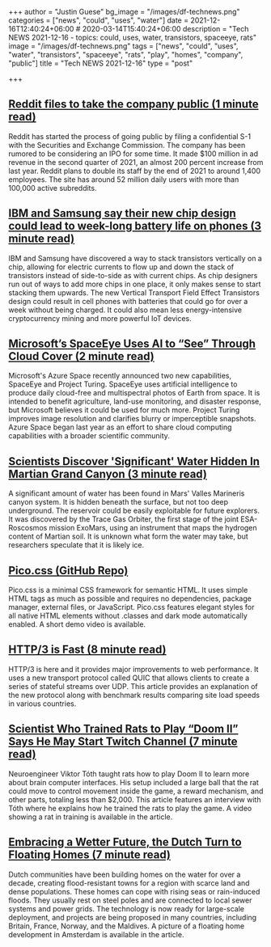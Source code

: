 +++
author = "Justin Guese"
bg_image = "/images/df-technews.png"
categories = ["news", "could", "uses", "water"]
date = 2021-12-16T12:40:24+06:00 # 2020-03-14T15:40:24+06:00
description = "Tech NEWS 2021-12-16 - topics: could, uses, water, transistors, spaceeye, rats"
image = "/images/df-technews.png"
tags = ["news", "could", "uses", "water", "transistors", "spaceeye", "rats", "play", "homes", "company", "public"]
title = "Tech NEWS 2021-12-16"
type = "post"

+++

## [Reddit files to take the company public (1 minute read)](https://www.theverge.com/2021/12/15/22838901/reddit-going-public-sec-s-1-filing-confidential/1/0100017dc2f24e81-acad6689-d17a-4dfa-b2ef-c7ee59740238-000000/hmgpVvwxhy_JVAImEVKAjxUgQFAUatgH9MV-jn4CVHE=228)

Reddit has started the process of going public by filing a confidential S-1 with the Securities and Exchange Commission. The company has been rumored to be considering an IPO for some time. It made $100 million in ad revenue in the second quarter of 2021, an almost 200 percent increase from last year. Reddit plans to double its staff by the end of 2021 to around 1,400 employees. The site has around 52 million daily users with more than 100,000 active subreddits.

## [IBM and Samsung say their new chip design could lead to week-long battery life on phones (3 minute read)](https://www.theverge.com/2021/12/14/22834895/ibm-samsung-vtfet-transistor-technology-advancement-battery-life-smartphone-semiconductor?scrolla=5eb6d68b7fedc32c19ef33b4)

IBM and Samsung have discovered a way to stack transistors vertically on a chip, allowing for electric currents to flow up and down the stack of transistors instead of side-to-side as with current chips. As chip designers run out of ways to add more chips in one place, it only makes sense to start stacking them upwards. The new Vertical Transport Field Effect Transistors design could result in cell phones with batteries that could go for over a week without being charged. It could also mean less energy-intensive cryptocurrency mining and more powerful IoT devices.

## [Microsoft’s SpaceEye Uses AI to “See” Through Cloud Cover (2 minute read)](https://www.extremetech.com/extreme/329765-microsofts-spaceeye-uses-ai-to-see-through-cloud-cover)

Microsoft's Azure Space recently announced two new capabilities, SpaceEye and Project Turing. SpaceEye uses artificial intelligence to produce daily cloud-free and multispectral photos of Earth from space. It is intended to benefit agriculture, land-use monitoring, and disaster response, but Microsoft believes it could be used for much more. Project Turing improves image resolution and clarifies blurry or imperceptible snapshots. Azure Space began last year as an effort to share cloud computing capabilities with a broader scientific community.

## [Scientists Discover 'Significant' Water Hidden In Martian Grand Canyon (3 minute read)](https://www.vice.com/en/article/wxdjem/scientists-discover-significant-water-hidden-in-martian-grand-canyon)

A significant amount of water has been found in Mars' Valles Marineris canyon system. It is hidden beneath the surface, but not too deep underground. The reservoir could be easily exploitable for future explorers. It was discovered by the Trace Gas Orbiter, the first stage of the joint ESA-Roscosmos mission ExoMars, using an instrument that maps the hydrogen content of Martian soil. It is unknown what form the water may take, but researchers speculate that it is likely ice.

## [Pico.css (GitHub Repo)](https://github.com/picocss/pico)

Pico.css is a minimal CSS framework for semantic HTML. It uses simple HTML tags as much as possible and requires no dependencies, package manager, external files, or JavaScript. Pico.css features elegant styles for all native HTML elements without .classes and dark mode automatically enabled. A short demo video is available.

## [HTTP/3 is Fast (8 minute read)](https://requestmetrics.com/web-performance/http3-is-fast)

HTTP/3 is here and it provides major improvements to web performance. It uses a new transport protocol called QUIC that allows clients to create a series of stateful streams over UDP. This article provides an explanation of the new protocol along with benchmark results comparing site load speeds in various countries.

## [Scientist Who Trained Rats to Play “Doom II” Says He May Start Twitch Channel (7 minute read)](https://futurism.com/viktor-toth-doom-rat/1/0100017dc2f24e81-acad6689-d17a-4dfa-b2ef-c7ee59740238-000000/1kYcvzjca82QiHCPOHZ6f183198FOf4gt1WqHNHuXGw=228)

Neuroengineer Viktor Tóth taught rats how to play Doom II to learn more about brain computer interfaces. His setup included a large ball that the rat could move to control movement inside the game, a reward mechanism, and other parts, totaling less than $2,000. This article features an interview with Tóth where he explains how he trained the rats to play the game. A video showing a rat in training is available in the article.

## [Embracing a Wetter Future, the Dutch Turn to Floating Homes (7 minute read)](https://e360.yale.edu/features/the-dutch-flock-to-floating-homes-embracing-a-wetter-future)

Dutch communities have been building homes on the water for over a decade, creating flood-resistant towns for a region with scarce land and dense populations. These homes can cope with rising seas or rain-induced floods. They usually rest on steel poles and are connected to local sewer systems and power grids. The technology is now ready for large-scale deployment, and projects are being proposed in many countries, including Britain, France, Norway, and the Maldives. A picture of a floating home development in Amsterdam is available in the article.

